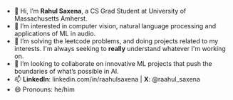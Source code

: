 
- 👋 Hi, I’m **Rahul Saxena**, a CS Grad Student at University of Massachusetts Amherst.
- 👀 I’m interested in computer vision, natural language processing and applications of ML in audio.
- 🌱 I’m solving the leetcode problems, and doing projects related to my interests. I'm always seeking to **really** understand whatever I'm working on.
- 💞️ I’m looking to collaborate on innovative ML projects that push the boundaries of what’s possible in AI.
- 📫 **LinkedIn**: linkedin.com/in/raahulsaxena | **X**: @raahul_saxena
- 😄 Pronouns: he/him

<!---
rahsaxena/rahsaxena is a ✨ special ✨ repository because its `README.md` (this file) appears on your GitHub profile.
You can click the Preview link to take a look at your changes.
--->
